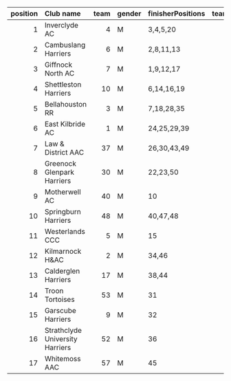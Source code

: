 |   position | Club name                       |   team | gender   | finisherPositions   |   teamPoints |   penaltyPoints |   totalPoints |   totalFinishers | Website                                    |
|-----------:|:--------------------------------|-------:|:---------|:--------------------|-------------:|----------------:|--------------:|-----------------:|:-------------------------------------------|
|          1 | Inverclyde AC                   |      4 | M        | 3,4,5,20            |           32 |               0 |            32 |                4 | https://www.inverclydeac.org/              |
|          2 | Cambuslang Harriers             |      6 | M        | 2,8,11,13           |           34 |               0 |            34 |                6 | https://cambuslangharriers.org/            |
|          3 | Giffnock North AC               |      7 | M        | 1,9,12,17           |           39 |               0 |            39 |                6 | https://www.giffnocknorth.co.uk/           |
|          4 | Shettleston Harriers            |     10 | M        | 6,14,16,19          |           55 |               0 |            55 |                5 | http://shettlestonharriers.org.uk/         |
|          5 | Bellahouston RR                 |      3 | M        | 7,18,28,35          |           88 |               0 |            88 |                6 | https://www.bellahoustonroadrunners.co.uk/ |
|          6 | East Kilbride AC                |      1 | M        | 24,25,29,39         |          117 |               0 |           117 |                4 | http://www.ekac.org.uk/                    |
|          7 | Law & District AAC              |     37 | M        | 26,30,43,49         |          148 |               0 |           148 |                4 | http://www.lawaac.co.uk/                   |
|          8 | Greenock Glenpark Harriers      |     30 | M        | 22,23,50            |           95 |              61 |           156 |                3 | https://greenockglenparkharriers.com/      |
|          9 | Motherwell AC                   |     40 | M        | 10                  |           10 |             183 |           193 |                1 | https://motherwellac.com/                  |
|         10 | Springburn Harriers             |     48 | M        | 40,47,48            |          135 |              61 |           196 |                3 | https://www.springburnharriers.co.uk/      |
|         11 | Westerlands CCC                 |      5 | M        | 15                  |           15 |             183 |           198 |                1 | https://westerlandsccc.co.uk/              |
|         12 | Kilmarnock H&AC                 |      2 | M        | 34,46               |           80 |             122 |           202 |                2 | http://www.kilmarnockharriers.com/         |
|         13 | Calderglen Harriers             |     17 | M        | 38,44               |           82 |             122 |           204 |                2 | http://www.calderglenharriers.org.uk/      |
|         14 | Troon Tortoises                 |     53 | M        | 31                  |           31 |             183 |           214 |                1 | http://troontortoises.co.uk                |
|         15 | Garscube Harriers               |      9 | M        | 32                  |           32 |             183 |           215 |                1 | https://www.garscubeharriers.org.uk/       |
|         16 | Strathclyde University Harriers |     52 | M        | 36                  |           36 |             183 |           219 |                1 | nan                                        |
|         17 | Whitemoss AAC                   |     57 | M        | 45                  |           45 |             183 |           228 |                1 | https://whitemossaac.co.uk/                |